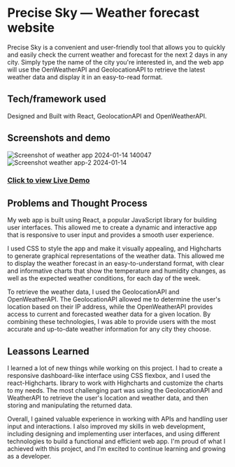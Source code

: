 # Precise Sky — Weather forecast website

 Precise Sky is a convenient and user-friendly tool that allows you to quickly and easily check the current weather and forecast for the next 2 days in any city. Simply type the name of the city you're interested in, and the web app will use the OenWeatherAPI and GeolocationAPI  to retrieve the latest weather data and display it in an easy-to-read format.

## Tech/framework used

Designed and Built with React, GeolocationAPI and OpenWeatherAPI.

## Screenshots and demo

![Screenshot of weather app  2024-01-14 140047](https://github.com/6rahul9/Precise-Sky/assets/97466426/69799c3d-2c6f-4a97-80f7-f2f354d03432)
![Screenshot weather app-2 2024-01-14 ](https://github.com/6rahul9/Precise-Sky/assets/97466426/1c2c8241-d366-41a7-8666-59c2cb9f590d)


### [Click to view Live Demo]()

## Problems and Thought Process

My web app is built using React, a popular JavaScript library for building user interfaces. This allowed me to create a dynamic and interactive app that is responsive to user input and provides a smooth user experience.

I used CSS to style the app and make it visually appealing, and Highcharts to generate graphical representations of the weather data. This allowed me to display the weather forecast in an easy-to-understand format, with clear and informative charts that show the temperature and humidity changes, as well as the expected weather conditions, for each day of the week.

To retrieve the weather data, I used the GeolocationAPI and OpenWeatherAPI. The GeolocationAPI allowed me to determine the user's location based on their IP address, while the OpenWeatherAPI provides access to current and forecasted weather data for a given location. By combining these technologies, I was able to provide users with the most accurate and up-to-date weather information for any city they choose.

## Leassons Learned

I learned a lot of new things while working on this project. I had to create a responsive dashboard-like interface using CSS flexbox, and I used the react-Highcharts. library to work with Highcharts and customize the charts to my needs. The most challenging part was using the GeolocationAPI and WeatherAPI to retrieve the user's location and weather data, and then storing and manipulating the returned data.

Overall, I gained valuable experience in working with APIs and handling user input and interactions. I also improved my skills in web development, including designing and implementing user interfaces, and using different technologies to build a functional and efficient web app. I'm proud of what I achieved with this project, and I'm excited to continue learning and growing as a developer.

